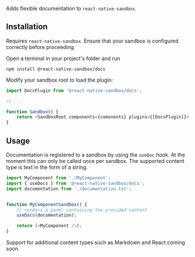 
Adds flexible documentation to `react-native-sandbox`.

## Installation

Requires `react-native-sandbox`. Ensure that your sandbox is configured correctly before proceeding.

Open a terminal in your project's folder and run

```shell
npm install @react-native-sandbox/docs
```

Modify your sandbox root to load the plugin:

```typescript
import DocsPlugin from '@react-native-sandbox/docs';

// ...

function Sandbox() {
    return <SandboxRoot components={comonents} plugins={[DocsPlugin]}>
}
```

## Usage

Documentation is registered to a sandbox by using the `useDoc` hook. At the moment this can only be called once per sandbox. The supported content type is text in the form of a string.

```typescript
import MyComponent from './MyComponent';
import { useDocs } from '@react-native-sandbox/docs';
import documentation from './documentation.txt';


function MyComponentSandbox() {
    // renders a panel containing the provided content
    useDocs(documentation);

    return (<MyComponent />);
}
```

Support for additional content types such as Markdown and React coming soon.

